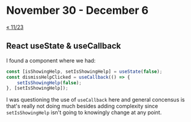# November 30 - December 6

[« 11/23](1123.md)

## React useState & useCallback

I found a component where we had:

```typescript
const [isShowingHelp, setIsShowingHelp] = useState(false);
const dismissHelpClicked = useCallback(() => {
    setIsShowingHelp(false);
}, [setIsShowingHelp]);
```

I was questioning the use of `useCallback` here and general concensus is that's really not doing much besides adding complexity since `setIsShowingHelp` isn't going to knowingly change at any point.
